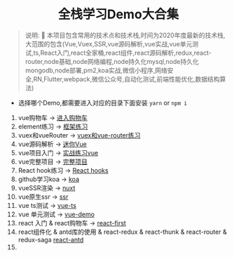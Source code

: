 <div align="center">

#  全栈学习Demo大合集

</div>

> 说明: :100: 本项目包含常用的技术点和技术栈,时间为2020年度最新的技术栈,大范围的包含(Vue,Vuex,SSR,vue源码解析,vue实战,vue单元测试,ts,React入门,react全家桶,react组件,react源码解析,redux,react-router,node基础,node网络编程,node持久化mysql,node持久化mongodb,node部署,pm2,koa实战,微信小程序,网络安全,RN,Flutter,webpack,微信公众号,自动化测试,前端性能优化,数据结构算法)

* 选择哪个Demo,都需要进入对应的目录下面安装 `yarn` or `npm i`

1. vue购物车 -> [进入购物车](/shop)
2. element练习 -> [框架练习](/login-element)
3. vuex和vueRouter -> [vuex和vue-router练习](/vuexrouter)
4. vue源码解析 -> [迷你Vue](/迷你vue)
5. vue项目入门 -> [实战练习vue](/vue-mart)
6. vue完整项目 -> [完整项目](/vue-mart2)
7. React hook练习 -> [React hooks](/hooks)
8. github学习koa -> [koa](/koaGithub)
9. vueSSR渲染 -> [nuxt](/nuxt)
10. vue原生ssr ->  [ssr](/ssr)
11. vue ts测试 -> [vue-ts](/vue-ts)
12. vue 单元测试 -> [vue-demo](/ts-demo)
13. react 入门 & react购物车 -> [react-first](/react-first)
14. react组件化 & antd库的使用 & react-redux & react-thunk & react-router & redux-saga [react-antd](/react-antd)
15. 